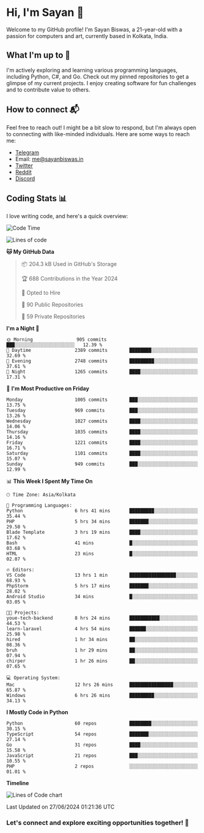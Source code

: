 # Hi, I'm Sayan 👋

Welcome to my GitHub profile! I'm Sayan Biswas, a 21-year-old with a passion for computers and art, currently based in Kolkata, India.

## What I'm up to 🚀

I'm actively exploring and learning various programming languages, including Python, C#, and Go. Check out my pinned repositories to get a glimpse of my current projects. I enjoy creating software for fun challenges and to contribute value to others.

## How to connect 📬

Feel free to reach out! I might be a bit slow to respond, but I'm always open to connecting with like-minded individuals. Here are some ways to reach me:

- [Telegram](https://t.me/dank_as_fuck)
- Email: [me@sayanbiswas.in](mailto:me@sayanbiswas.in)
- [Twitter](https://twitter.com/TheDankDel)
- [Reddit](https://www.reddit.com/user/dank_as_fuck_/)
- [Discord](https://discordapp.com/users/506536929152466945)

## Coding Stats 📊

I love writing code, and here's a quick overview:

<!--START_SECTION:waka-->
![Code Time](http://img.shields.io/badge/Code%20Time-1%2C644%20hrs%2030%20mins-blue)

![Lines of code](https://img.shields.io/badge/From%20Hello%20World%20I%27ve%20Written-5.7%20million%20lines%20of%20code-blue)

**🐱 My GitHub Data** 

> 📦 204.3 kB Used in GitHub's Storage 
 > 
> 🏆 688 Contributions in the Year 2024
 > 
> 💼 Opted to Hire
 > 
> 📜 90 Public Repositories 
 > 
> 🔑 59 Private Repositories 
 > 
**I'm a Night 🦉** 

```text
🌞 Morning                905 commits         ███░░░░░░░░░░░░░░░░░░░░░░   12.39 % 
🌆 Daytime                2389 commits        ████████░░░░░░░░░░░░░░░░░   32.69 % 
🌃 Evening                2748 commits        █████████░░░░░░░░░░░░░░░░   37.61 % 
🌙 Night                  1265 commits        ████░░░░░░░░░░░░░░░░░░░░░   17.31 % 
```
📅 **I'm Most Productive on Friday** 

```text
Monday                   1005 commits        ███░░░░░░░░░░░░░░░░░░░░░░   13.75 % 
Tuesday                  969 commits         ███░░░░░░░░░░░░░░░░░░░░░░   13.26 % 
Wednesday                1027 commits        ████░░░░░░░░░░░░░░░░░░░░░   14.06 % 
Thursday                 1035 commits        ████░░░░░░░░░░░░░░░░░░░░░   14.16 % 
Friday                   1221 commits        ████░░░░░░░░░░░░░░░░░░░░░   16.71 % 
Saturday                 1101 commits        ████░░░░░░░░░░░░░░░░░░░░░   15.07 % 
Sunday                   949 commits         ███░░░░░░░░░░░░░░░░░░░░░░   12.99 % 
```


📊 **This Week I Spent My Time On** 

```text
🕑︎ Time Zone: Asia/Kolkata

💬 Programming Languages: 
Python                   6 hrs 41 mins       █████████░░░░░░░░░░░░░░░░   35.44 % 
PHP                      5 hrs 34 mins       ███████░░░░░░░░░░░░░░░░░░   29.50 % 
Blade Template           3 hrs 19 mins       ████░░░░░░░░░░░░░░░░░░░░░   17.62 % 
Bash                     41 mins             █░░░░░░░░░░░░░░░░░░░░░░░░   03.68 % 
HTML                     23 mins             █░░░░░░░░░░░░░░░░░░░░░░░░   02.07 % 

🔥 Editors: 
VS Code                  13 hrs 1 min        █████████████████░░░░░░░░   68.93 % 
PhpStorm                 5 hrs 17 mins       ███████░░░░░░░░░░░░░░░░░░   28.02 % 
Android Studio           34 mins             █░░░░░░░░░░░░░░░░░░░░░░░░   03.05 % 

🐱‍💻 Projects: 
youe-tech-backend        8 hrs 24 mins       ███████████░░░░░░░░░░░░░░   44.53 % 
learn-laravel            4 hrs 54 mins       ██████░░░░░░░░░░░░░░░░░░░   25.98 % 
hired                    1 hr 34 mins        ██░░░░░░░░░░░░░░░░░░░░░░░   08.36 % 
bruh                     1 hr 29 mins        ██░░░░░░░░░░░░░░░░░░░░░░░   07.94 % 
chirper                  1 hr 26 mins        ██░░░░░░░░░░░░░░░░░░░░░░░   07.65 % 

💻 Operating System: 
Mac                      12 hrs 26 mins      ████████████████░░░░░░░░░   65.87 % 
Windows                  6 hrs 26 mins       █████████░░░░░░░░░░░░░░░░   34.13 % 
```

**I Mostly Code in Python** 

```text
Python                   60 repos            ████████░░░░░░░░░░░░░░░░░   30.15 % 
TypeScript               54 repos            ███████░░░░░░░░░░░░░░░░░░   27.14 % 
Go                       31 repos            ████░░░░░░░░░░░░░░░░░░░░░   15.58 % 
JavaScript               21 repos            ███░░░░░░░░░░░░░░░░░░░░░░   10.55 % 
PHP                      2 repos             ░░░░░░░░░░░░░░░░░░░░░░░░░   01.01 % 
```



**Timeline**

![Lines of Code chart](https://raw.githubusercontent.com/Dank-del/Dank-del/main/assets/bar_graph.png)


 Last Updated on 27/06/2024 01:21:36 UTC
<!--END_SECTION:waka-->

### Let's connect and explore exciting opportunities together! 🚀
